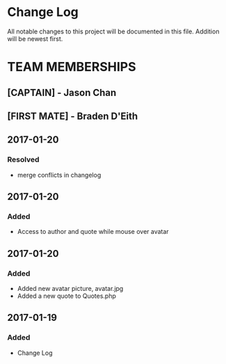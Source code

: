 # Change Log
All notable changes to this project will be documented in this file.
Addition will be newest first.

# TEAM MEMBERSHIPS

## [CAPTAIN] - Jason Chan  
## [FIRST MATE] - Braden D'Eith  

## 2017-01-20 
### Resolved
- merge conflicts in changelog 

## 2017-01-20 
### Added
- Access to author and quote while mouse over avatar 

## 2017-01-20 
### Added
- Added new avatar picture, avatar.jpg
- Added a new quote to Quotes.php

## 2017-01-19 
### Added
- Change Log



